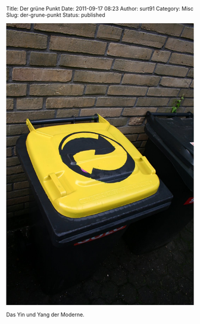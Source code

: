 Title: Der grüne Punkt
Date: 2011-09-17 08:23
Author: surt91
Category: Misc
Slug: der-grune-punkt
Status: published

![Der Grüne Punkt](img/grunerPunkt.jpg)

Das Yin und Yang der Moderne.
